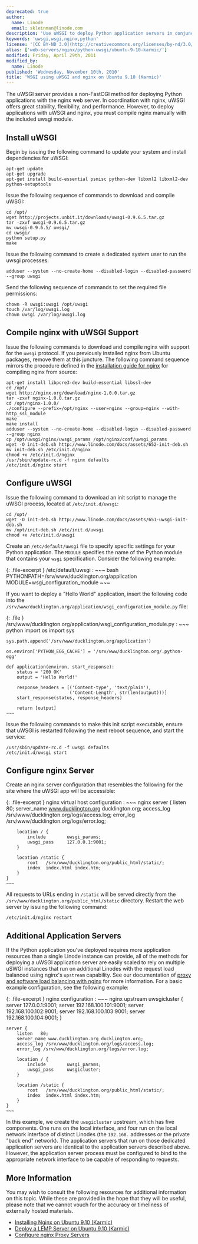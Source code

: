 ```yaml
---
deprecated: true
author:
  name: Linode
  email: skleinman@linode.com
description: 'Use uWSGI to deploy Python application servers in conjunction with nginx.'
keywords: 'uwsgi,wsgi,nginx,python'
license: '[CC BY-ND 3.0](http://creativecommons.org/licenses/by-nd/3.0/us/)'
alias: ['web-servers/nginx/python-uwsgi/ubuntu-9-10-karmic/']
modified: Friday, April 29th, 2011
modified_by:
  name: Linode
published: 'Wednesday, November 10th, 2010'
title: 'WSGI using uWSGI and nginx on Ubuntu 9.10 (Karmic)'
---
```




The uWSGI server provides a non-FastCGI method for deploying Python applications with the nginx web server. In coordination with nginx, uWSGI offers great stability, flexibility, and performance. However, to deploy applications with uWSGI and nginx, you must compile nginx manually with the included uwsgi module.

Install uWSGI
-------------

Begin by issuing the following command to update your system and install dependencies for uWSGI:

    apt-get update
    apt-get upgrade
    apt-get install build-essential psmisc python-dev libxml2 libxml2-dev python-setuptools

Issue the following sequence of commands to download and compile uWSGI:

    cd /opt/
    wget http://projects.unbit.it/downloads/uwsgi-0.9.6.5.tar.gz
    tar -zxvf uwsgi-0.9.6.5.tar.gz
    mv uwsgi-0.9.6.5/ uwsgi/
    cd uwsgi/
    python setup.py
    make

Issue the following command to create a dedicated system user to run the uwsgi processes:

    adduser --system --no-create-home --disabled-login --disabled-password --group uwsgi

Send the following sequence of commands to set the required file permissions:

    chown -R uwsgi:uwsgi /opt/uwsgi
    touch /var/log/uwsgi.log
    chown uwsgi /var/log/uwsgi.log

Compile nginx with uWSGI Support
--------------------------------

Issue the following commands to download and compile nginx with support for the `uwsgi` protocol. If you previously installed nginx from Ubuntu packages, remove them at this juncture. The following command sequence mirrors the procedure defined in the [installation guide for nginx](/docs/web-servers/nginx/installation/ubuntu-9.10-karmic) for compiling nginx from source:

    apt-get install libpcre3-dev build-essential libssl-dev
    cd /opt/
    wget http://nginx.org/download/nginx-1.0.0.tar.gz
    tar -zxvf nginx-1.0.0.tar.gz
    cd /opt/nginx-1.0.0/
    ./configure --prefix=/opt/nginx --user=nginx --group=nginx --with-http_ssl_module
    make 
    make install
    adduser --system --no-create-home --disabled-login --disabled-password --group nginx 
    cp /opt/uwsgi/nginx/uwsgi_params /opt/nginx/conf/uwsgi_params
    wget -O init-deb.sh http://www.linode.com/docs/assets/652-init-deb.sh
    mv init-deb.sh /etc/init.d/nginx
    chmod +x /etc/init.d/nginx
    /usr/sbin/update-rc.d -f nginx defaults 
    /etc/init.d/nginx start 

Configure uWSGI
---------------

Issue the following command to download an init script to manage the uWSGI process, located at `/etc/init.d/uwsgi`:

    cd /opt/
    wget -O init-deb.sh http://www.linode.com/docs/assets/651-uwsgi-init-deb.sh
    mv /opt/init-deb.sh /etc/init.d/uwsgi
    chmod +x /etc/init.d/uwsgi

Create an `/etc/default/uwsgi` file to specify specific settings for your Python application. The `MODULE` specifies the name of the Python module that contains your `wsgi` specification. Consider the following example:

{: .file-excerpt }
/etc/default/uwsgi
:   ~~~ bash
    PYTHONPATH=/srv/www/ducklington.org/application
    MODULE=wsgi_configuration_module
    ~~~

If you want to deploy a "Hello World" application, insert the following code into the `/srv/www/ducklington.org/application/wsgi_configuration_module.py` file:

{: .file }
/srv/www/ducklington.org/application/wsgi\_configuration\_module.py
:   ~~~ python
    import os
    import sys

    sys.path.append('/srv/www/ducklington.org/application')

    os.environ['PYTHON_EGG_CACHE'] = '/srv/www/ducklington.org/.python-egg'

    def application(environ, start_response):
        status = '200 OK'
        output = 'Hello World!'

        response_headers = [('Content-type', 'text/plain'),
                            ('Content-Length', str(len(output)))]
        start_response(status, response_headers)

        return [output]
    ~~~

Issue the following commands to make this init script executable, ensure that uWSGI is restarted following the next reboot sequence, and start the service:

    /usr/sbin/update-rc.d -f uwsgi defaults 
    /etc/init.d/uwsgi start

Configure nginx Server
----------------------

Create an nginx server configuration that resembles the following for the site where the uWSGI app will be accessible:

{: .file-excerpt }
nginx virtual host configuration
:   ~~~ nginx
    server {
        listen   80;
        server_name www.ducklington.org ducklington.org;
        access_log /srv/www/ducklington.org/logs/access.log;
        error_log /srv/www/ducklington.org/logs/error.log;

        location / {
            include        uwsgi_params;
            uwsgi_pass     127.0.0.1:9001;
        }

        location /static {
            root   /srv/www/ducklington.org/public_html/static/;
            index  index.html index.htm;
        }
    }
    ~~~

All requests to URLs ending in `/static` will be served directly from the `/srv/www/ducklington.org/public_html/static` directory. Restart the web server by issuing the following command:

    /etc/init.d/nginx restart

Additional Application Servers
------------------------------

If the Python application you've deployed requires more application resources than a single Linode instance can provide, all of the methods for deploying a uWSGI application server are easily scaled to rely on multiple uSWGI instances that run on additional Linodes with the request load balanced using nginx's `upstream` capability. See our documentation of [proxy and software load balancing with nginx](/docs/websites/nginx/basic-nginx-configuration/front-end-proxy-and-software-load-balancing) for more information. For a basic example configuration, see the following example:

{: .file-excerpt }
nginx configuration
:   ~~~ nginx
    upstream uwsgicluster {
         server 127.0.0.1:9001;
         server 192.168.100.101:9001;
         server 192.168.100.102:9001;
         server 192.168.100.103:9001;
         server 192.168.100.104:9001;
    }

    server {
        listen   80;
        server_name www.ducklington.org ducklington.org;
        access_log /srv/www/ducklington.org/logs/access.log;
        error_log /srv/www/ducklington.org/logs/error.log;

        location / {
            include        uwsgi_params;
            uwsgi_pass     uwsgicluster;
        }

        location /static {
            root   /srv/www/ducklington.org/public_html/static/;
            index  index.html index.htm;
        }
    }
    ~~~

In this example, we create the `uwsgicluster` upstream, which has five components. One runs on the local interface, and four run on the local network interface of distinct Linodes (the `192.168.` addresses or the private "back end" network). The application servers that run on those dedicated application servers are identical to the application servers described above. However, the application server process must be configured to bind to the appropriate network interface to be capable of responding to requests.

More Information
----------------

You may wish to consult the following resources for additional information on this topic. While these are provided in the hope that they will be useful, please note that we cannot vouch for the accuracy or timeliness of externally hosted materials.

- [Installing Nginx on Ubuntu 9.10 (Karmic)](/docs/web-servers/nginx/installation/ubuntu-9.10-karmic)
- [Deploy a LEMP Server on Ubuntu 9.10 (Karmic)](/docs/lemp-guides/ubuntu-9.10-karmic/)
- [Configure nginx Proxy Servers](/docs/websites/nginx/basic-nginx-configuration/front-end-proxy-and-software-load-balancing)



